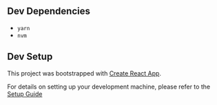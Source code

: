 
## Dev Dependencies
- `yarn`
- `nvm`

## Dev Setup

This project was bootstrapped with [Create React App](https://github.com/facebook/create-react-app).

For details on setting up your development machine, please refer to the [Setup Guide](https://github.com/appsmithorg/appsmith/blob/release/contributions/ClientSetup.md)